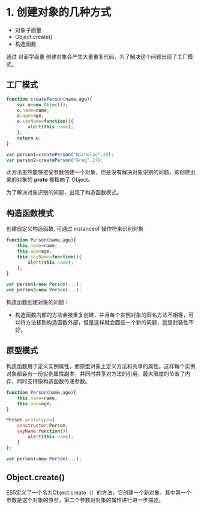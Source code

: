 # 1. 创建对象的几种方式  

* 对象子面量
* Object.create()
* 构造函数  

通过 对面字面量 创建对象会产生大量重复代码，为了解决这个问题出现了工厂模式。  

## 工厂模式  

```javascript
function createPerson(name,age){
    var o=new Object();
    o.name=name;
    o.age=age;
    o.sayName=function(){
        alert(this.name);
    };
    return o;
}

var person1=createPerson("Nicholas",29);
var person2=createPerson("Greg",27);
```  

此方法虽然能够接受参数创建一个对象，但是没有解决对象识别的问题，即创建出来的对象的 __proto__ 都指向了 Object。  

为了解决对象识别的问题，出现了构造函数模式。  

## 构造函数模式  

创建自定义构造函数, 可通过 instanceof 操作符来识别对象

```javascript
function Person(name,age){
    this.name=name;
    this.age=age;
    this.sayName=function(){
        alert(this.name);
    };
}

var person1=new Person(...);
var person2=new Person(...);
```  

构造函数创建对象的问题：  
* 构造函数内部的方法会被重复创建，并且每个实例对象的同名方法不相等，可以将方法移到构造函数外部，但是这样就会面临一个新的问题，就是封装性不好。  

## 原型模式  

构造函数用于定义实例属性，而原型对象上定义方法和共享的属性。这样每个实例对象都会有一份实例属性副本，并同时共享对方法的引用，最大限度的节省了内存，同时支持像构造函数传递参数。  

```javascript
function Person(name,age){
    this.name=name;
    this.age=age;
}

Person.prototype={
    constructor:Person,
    sayName:function(){
        alert(this.name);
    }
};

var person1=new Person(...);
```

## Object.create()  

ES5定义了一个名为Object.create（）的方法，它创建一个新对象，其中第一个参数是这个对象的原型，第二个参数对对象的属性进行进一步描述。